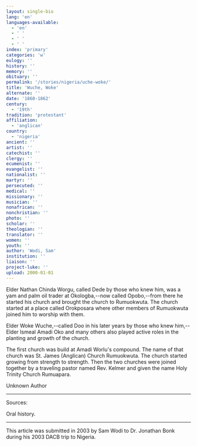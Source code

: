 ```yaml
---
layout: single-bio
lang: 'en'
languages-available:
  - 'en'
  - ' '
  - ' '
  - ' '
index: 'primary'
categories: 'w'
eulogy: ''
history: ''
memory: ''
obituary: ''
permalink: '/stories/nigeria/uche-woke/'
title: 'Wuche, Woke'
alternate: ''
date: '1860-1862'
century:
  - '19th'
tradition: 'protestant'
affiliation:
  - 'anglican'
country:
  - 'nigeria'
ancient: ''
artist: ''
catechist: ''
clergy: ''
ecumenist: ''
evangelist: ''
nationalist: ''
martyr: ''
persecuted: ''
medical: ''
missionary: ''
musician: ''
nonafrican: ''
nonchristian: ''
photo: ''
scholar: ''
theologian: ''
translator: ''
women: ''
youth: ''
author: 'Wodi, Sam'
institution: ''
liaison: ''
project-luke: ''
upload: 2000-01-01
---
```



Elder Nathan Chinda Worgu, called Dede by those who knew him, was a yam and palm oil trader at Okologba,--now called Opobo,--from there he started his church and brought the church to Rumuokwuta. The church started at a place called Orokposara where other members of Rumuokwuta joined him to worship with them.

Elder Woke Wuche,--called Doo in his later years by those who knew him,--Elder Ismeal Amadi Oko and many others also played active roles in the planting and growth of the church.

The first church was build at Amadi Worlu's compound. The name of that church was St. James (Anglican) Church Rumuokwuta. The church started growing from strength to strength. Then the two churches were joined together by a traveling pastor named Rev. Kelmer and given the name Holy Trinity Church Rumuapara.

Unknown Author

---

Sources:

Oral history.

---

This article was submitted in 2003 by Sam Wodi to Dr. Jonathan Bonk during his 2003 DACB trip to Nigeria.